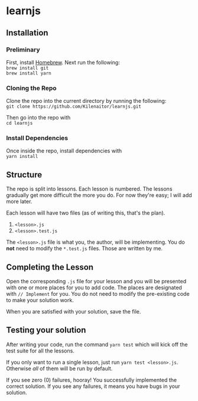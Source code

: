 # learnjs

## Installation

### Preliminary

First, install [Homebrew](https://brew.sh/).
Next run the following:  
`brew install git`  
`brew install yarn`  

### Cloning the Repo

Clone the repo into the current directory by running the following:  
`git clone https://github.com/Kilenaitor/learnjs.git`

Then go into the repo with  
`cd learnjs`

### Install Dependencies
Once inside the repo, install dependencies with  
`yarn install`

## Structure

The repo is split into lessons. Each lesson is numbered.
The lessons gradually get more difficult the more you do.
For now they're easy; I will add more later.

Each lesson will have two files (as of writing this, that's the plan).

1. `<lesson>.js`
2. `<lesson>.test.js`

The `<lesson>.js` file is what you, the author, will be implementing.
You do **not** need to modify the `*.test.js` files. Those are written by me.

## Completing the Lesson

Open the corresponding `.js` file for your lesson and you will be presented with one or more places for you to add code.
The places are designated with `// Implement` for you. You do not need to modify the pre-existing code to make your solution work.

When you are satisfied with your solution, save the file.

## Testing your solution

After writing your code, run the command `yarn test` which will kick off the test suite for all the lessons.

If you only want to run a single lesson, just run `yarn test <lesson>.js`.
Otherwise _all_ of them will be run by default.

If you see zero (0) failures, hooray! You successfully implemented the correct solution.
If you see any failures, it means you have bugs in your solution.
